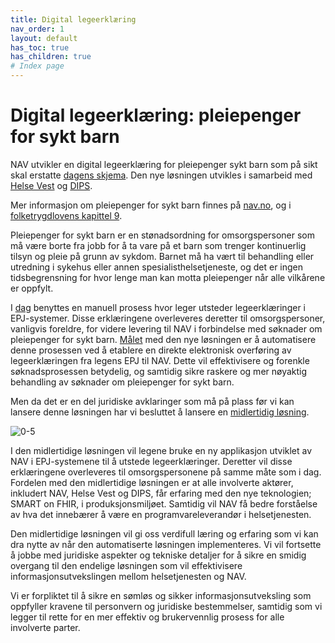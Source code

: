 ```yaml
---
title: Digital legeerklæring
nav_order: 1
layout: default
has_toc: true
has_children: true
# Index page
---
```


# Digital legeerklæring: pleiepenger for sykt barn

NAV utvikler en digital legeerklæring for pleiepenger sykt barn som på sikt skal
erstatte [dagens skjema](assets/img/legeerklaering-og-veiledning-pleiepenger-sykt-barn.jpg). Den nye løsningen utvikles i
samarbeid med [Helse Vest](https://www.helse-vest.no/) og [DIPS](https://www.dips.com/).

Mer informasjon om pleiepenger for sykt barn finnes på [nav.no](https://www.nav.no/pleiepenger-barn), og i [folketrygdlovens kapittel 9](https://lovdata.no/pro/lov/1997-02-28-19/§9-10).

Pleiepenger for sykt barn er en stønadsordning for omsorgspersoner som må være borte fra jobb for å ta vare på et barn som trenger kontinuerlig tilsyn og pleie på grunn av sykdom. Barnet må ha vært til behandling eller utredning i sykehus eller annen spesialisthelsetjeneste, og det er ingen tidsbegrensning for hvor lenge man kan motta pleiepenger når alle vilkårene er oppfylt.

I [dag](funksjonell-dokumentasjon/as-is.md) benyttes en manuell prosess hvor leger utsteder legeerklæringer i EPJ-systemer. Disse erklæringene overleveres deretter til omsorgspersoner, vanligvis foreldre, for videre levering til NAV i forbindelse med søknader om pleiepenger for sykt barn. [Målet](funksjonell-dokumentasjon/to-be.md) med den nye løsningen er å automatisere denne prosessen ved å etablere en direkte elektronisk overføring av legeerklæringen fra legens EPJ til NAV. Dette vil effektivisere og forenkle søknadsprosessen betydelig, og samtidig sikre raskere og mer nøyaktig behandling av søknader om pleiepenger for sykt barn.

Men da det er en del juridiske avklaringer som må på plass før vi kan lansere denne løsningen har vi besluttet å lansere en [midlertidig løsning](funksjonell-dokumentasjon/0-5.md).

![0-5](https://github.com/navikt/helseopplysninger-docs/assets/130694937/67a7957d-752b-449c-9d34-f35958e3ea40)

I den midlertidige løsningen vil legene bruke en ny applikasjon utviklet av NAV i EPJ-systemene til å utstede legeerklæringer. Deretter vil disse erklæringene overleveres til omsorgspersonene på samme måte som i dag. Fordelen med den midlertidige løsningen er at alle involverte aktører, inkludert NAV, Helse Vest og DIPS, får erfaring med den nye teknologien; SMART on FHIR, i produksjonsmiljøet. Samtidig vil NAV få bedre forståelse av hva det innebærer å være en programvareleverandør i helsetjenesten.

Den midlertidige løsningen vil gi oss verdifull læring og erfaring som vi kan dra nytte av når den automatiserte løsningen implementeres. Vi vil fortsette å jobbe med juridiske aspekter og tekniske detaljer for å sikre en smidig overgang til den endelige løsningen som vil effektivisere informasjonsutvekslingen mellom helsetjenesten og NAV.

Vi er forpliktet til å sikre en sømløs og sikker informasjonsutveksling som oppfyller kravene til personvern og juridiske bestemmelser, samtidig som vi legger til rette for en mer effektiv og brukervennlig prosess for alle involverte parter.
